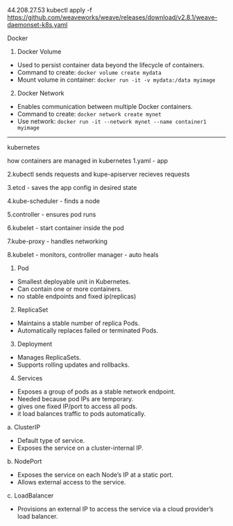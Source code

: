 44.208.27.53
kubectl apply -f https://github.com/weaveworks/weave/releases/download/v2.8.1/weave-daemonset-k8s.yaml

Docker
 1. Docker Volume
- Used to persist container data beyond the lifecycle of containers.
- Command to create: `docker volume create mydata`
- Mount volume in container: `docker run -it -v mydata:/data myimage`

 2. Docker Network
- Enables communication between multiple Docker containers.
- Command to create: `docker network create mynet`
- Use network: `docker run -it --network mynet --name container1 myimage`

---

kubernetes

how containers are managed in kubernetes
1.yaml - app

2.kubectl sends requests and kupe-apiserver recieves requests

3.etcd - saves the app config in desired state

4.kube-scheduler -  finds a node

5.controller - ensures pod runs

6.kubelet - start container inside the pod

7.kube-proxy - handles networking

8.kubelet - monitors, controller manager - auto heals


1. Pod 
- Smallest deployable unit in Kubernetes.
- Can contain one or more containers.
- no stable endpoints and fixed ip(replicas)

2. ReplicaSet
- Maintains a stable number of replica Pods.
- Automatically replaces failed or terminated Pods.

3. Deployment
- Manages ReplicaSets.
- Supports rolling updates and rollbacks.

4. Services
- Exposes a group of pods as a stable network endpoint.
- Needed because pod IPs are temporary.
- gives one fixed IP/port to access all pods.
- it load balances traffic to pods automatically. 

 a. ClusterIP
- Default type of service.
- Exposes the service on a cluster-internal IP.

 b. NodePort
- Exposes the service on each Node’s IP at a static port.
- Allows external access to the service.

 c. LoadBalancer
- Provisions an external IP to access the service via a cloud provider’s load balancer.

